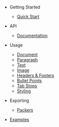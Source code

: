 * Getting Started

    * [Quick Start](quick-start.md)

* API

    * [Documentation](/api)

* Usage

	* [Document](usage/document.md)
	* [Paragraph](usage/paragraph.md)
	* [Text](usage/text.md)
	* [Image](usage/images.md)
	* [Headers & Footers](usage/header-and-footers.md)
	* [Bullet Points](usage/bullet-points.md)
	* [Tab Stops](usage/tab-stops.md)
	* [Styling](usage/styling.md)

* Exporting

    * [Packers](usage/packers.md)

* [Examples](usage/examples.md)


